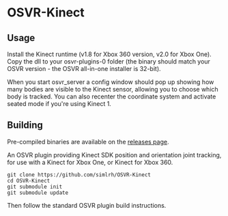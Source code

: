 # OSVR-Kinect

## Usage

Install the Kinect runtime (v1.8 for Xbox 360 version, v2.0 for Xbox One). Copy the dll to your osvr-plugins-0 folder (the binary should match your OSVR version - the OSVR all-in-one installer is 32-bit).

When you start osvr_server a config window should pop up showing how many bodies are visible to the Kinect sensor, allowing you to choose which body is tracked. You can also recenter the coordinate system and activate seated mode if you're using Kinect 1.

## Building

Pre-compiled binaries are available on the [releases page](https://github.com/simlrh/OSVR-Kinect/releases).

An OSVR plugin providing Kinect SDK position and orientation joint tracking, for use with a Kinect for Xbox One, or Kinect for Xbox 360.

    git clone https://github.com/simlrh/OSVR-Kinect
    cd OSVR-Kinect
    git submodule init
    git submodule update

Then follow the standard OSVR plugin build instructions.

